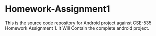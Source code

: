 Homework-Assignment1
====================

This is the source code repository for Android project against CSE-535 Homework Assignment 1. It Will Contain the complete android project.